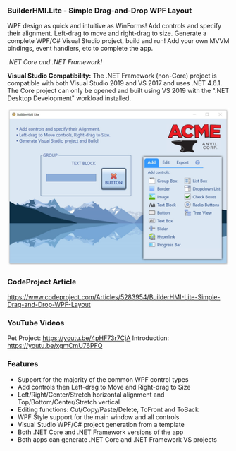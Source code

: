 ### BuilderHMI.Lite - Simple Drag-and-Drop WPF Layout

WPF design as quick and intuitive as WinForms!
Add controls and specify their alignment. Left-drag to move and right-drag to size.
Generate a complete WPF/C# Visual Studio project, build and run!
Add your own MVVM bindings, event handlers, etc to complete the app.

*.NET Core and .NET Framework!*

**Visual Studio Compatibility:** The .NET Framework (non-Core) project is compatible with both Visual Studio 2019 and VS 2017 and uses .NET 4.6.1. The Core project can only be opened and built using VS 2019 with the ".NET Desktop Development" workload installed.

![Alt text](Banner.jpg "BuilderHMI.Lite")

### CodeProject Article
https://www.codeproject.com/Articles/5283954/BuilderHMI-Lite-Simple-Drag-and-Drop-WPF-Layout

### YouTube Videos
Pet Project: https://youtu.be/4pHF73r7CjA
Introduction: https://youtu.be/xgmCmU76PFQ

### Features
- Support for the majority of the common WPF control types
- Add controls then Left-drag to Move and Right-drag to Size
- Left/Right/Center/Stretch horizontal alignment and Top/Bottom/Center/Stretch vertical
- Editing functions: Cut/Copy/Paste/Delete, ToFront and ToBack
- WPF Style support for the main window and all controls
- Visual Studio WPF/C# project generation from a template
- Both .NET Core and .NET Framework versions of the app
- Both apps can generate .NET Core and .NET Framework VS projects